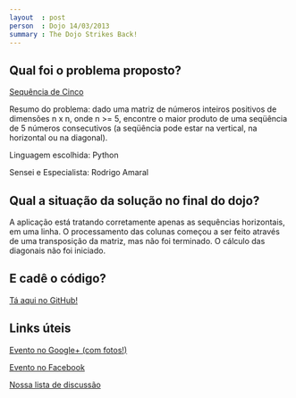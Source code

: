 ```yaml
---
layout  : post
person  : Dojo 14/03/2013
summary : The Dojo Strikes Back!
---
```


## Qual foi o problema proposto?

[Sequência de Cinco](http://dojopuzzles.com/problemas/exibe/sequencia-de-cinco/)

Resumo do problema: dado uma matriz de números inteiros positivos de dimensões n x n, onde n >= 5, encontre o maior produto de uma seqüência de 5 números consecutivos (a seqüência pode estar na vertical, na horizontal ou na diagonal).

Linguagem escolhida: Python

Sensei e Especialista: Rodrigo Amaral

## Qual a situação da solução no final do dojo?

A aplicação está tratando corretamente apenas as sequências horizontais, em uma linha. O processamento das colunas começou a ser feito através de uma transposição da matriz, mas não foi terminado. O cálculo das diagonais não foi iniciado.

## E cadê o código?

[Tá aqui no GitHub!](https://github.com/dojo-se/sequencia_de_5)

## Links úteis

[Evento no Google+ (com fotos!)](https://plus.google.com/events/c69kvlmh7dhrlvdnqdhnom4po0g?authkey=CNX47bjI76S4Wg)

[Evento no Facebook](https://www.facebook.com/events/516311948407925/)

[Nossa lista de discussão](https://groups.google.com/forum/?fromgroups#!forum/dojo-se)